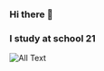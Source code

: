 ### Hi there 👋
### I study at school 21
![All Text](https://media.giphy.com/media/kfZfVqxRQ39Bu/giphy.gif)
